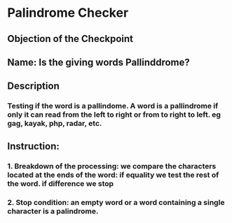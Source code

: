 # Palindrome Checker

## Objection of the Checkpoint

## Name: Is the giving words Pallinddrome?

## Description

### Testing if the word is a pallindome. A word is a pallindrome if only it can read from the left to right or from to right to left. eg gag, kayak, php, radar, etc.

## Instruction:

### 1. Breakdown of the processing: we compare the characters located at the ends of the word: if equality we test the rest of the word. if difference we stop

### 2. Stop condition: an empty word or a word containing a single character is a palindrome.

